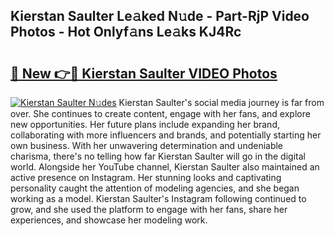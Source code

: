 ## Kierstan Saulter Le𝚊ked N𝚞de - Part-RjP Video Photos - Hot Onlyf𝚊ns Le𝚊ks KJ4Rc

# <h2><a href="http://ab8220.deff.icu/?id=Kierstan+Saulter">🔗 New 👉🔴 Kierstan Saulter VIDEO Photos</a></h2>

[![Kierstan Saulter N𝚞des](https://i.imgur.com/rIISA9y.gif)](http://ab8220.deff.icu/?id=Kierstan+Saulter)
Kierstan Saulter's social media journey is far from over. She continues to create content, engage with her fans, and explore new opportunities. Her future plans include expanding her brand, collaborating with more influencers and brands, and potentially starting her own business. With her unwavering determination and undeniable charisma, there's no telling how far Kierstan Saulter will go in the digital world. Alongside her YouTube channel, Kierstan Saulter also maintained an active presence on Instagram. Her stunning looks and captivating personality caught the attention of modeling agencies, and she began working as a model. Kierstan Saulter's Instagram following continued to grow, and she used the platform to engage with her fans, share her experiences, and showcase her modeling work.
